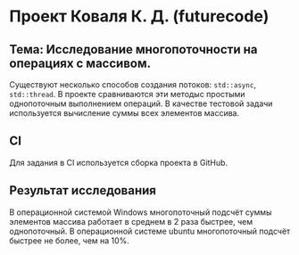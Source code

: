# Проект Коваля К. Д. (futurecode)

## Тема: Исследование многопоточности на операциях с массивом.

Существуют несколько способов создания потоков: `std::async`, `std::thread`.
В проекте сравниваются эти методыс простыми однопоточным выполнением операций.
В качестве тестовой задачи используется вычисление суммы всех элементов массива.

## CI

Для задания в CI используется сборка проекта в GitHub.

## Результат исследования

В операционной системой Windows многопоточный подсчёт суммы элементов массива работает в среднем в 2 раза быстрее, чем однопоточный.
В операционной системе ubuntu многопоточный подсчёт быстрее не более, чем на 10%.